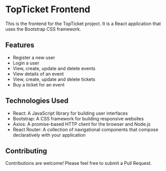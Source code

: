# TopTicket Frontend

This is the frontend for the TopTicket project. It is a React application that uses the Bootstrap CSS framework.

## Features

- Register a new user
- Login a user
- View, create, update and delete events
- View details of an event
- View, create, update and delete tickets
- Buy a ticket for an event

## Technologies Used

- React: A JavaScript library for building user interfaces
- Bootstrap: A CSS framework for building responsive websites
- Axios: A promise-based HTTP client for the browser and Node.js
- React Router: A collection of navigational components that compose declaratively with your application

## Contributing

Contributions are welcome! Please feel free to submit a Pull Request.